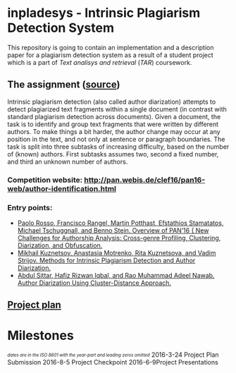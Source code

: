 # inpladesys - Intrinsic Plagiarism Detection System

This repository is going to contain an implementation and a description paper for a plagiarism detection system as a result of a student project which is a part of *Text analisys and retrieval* (*TAR*) coursework.

## The assignment ([source](http://www.fer.unizg.hr/_download/repository/TAR-2017-ProjectTopics.pdf))
Intrinsic plagiarism detection (also called author diarization) attempts to detect plagiarized text fragments within a single document (in contrast with standard plagiarism detection across documents). Given a document, the task is to identify and group text fragments that were written by different authors. To make things a bit harder, the author change may occur at any position in the text, and not only at sentence or paragraph boundaries. The task is split into three subtasks of increasing difficulty, based on the number of (known) authors. First subtasks assumes two, second a fixed number, and third an unknown number of authors.
### Competition website: http://pan.webis.de/clef16/pan16-web/author-identification.html
### Entry points:
* [Paolo Rosso, Francisco Rangel, Martin Potthast, Efstathios Stamatatos, Michael Tschuggnall, and Benno Stein. Overview of PAN’16 { New Challenges for Authorship Analysis: Cross-genre Profiling, Clustering, Diarization, and Obfuscation.](http://www.uni-weimar.de/medien/webis/publications/papers/stein_2016i.pdf)
* [Mikhail Kuznetsov, Anastasia Motrenko, Rita Kuznetsova, and Vadim Strijov. Methods
for Intrinsic Plagiarism Detection and Author Diarization.](http://www.uni-weimar.de/medien/webis/events/pan-16/pan16-papers-final/pan16-author-identification/kuznetsov16-notebook.pdf)
* [Abdul Sittar, Hafiz Rizwan Iqbal, and Rao Muhammad Adeel Nawab. Author Diarization Using Cluster-Distance Approach.](http://www.uni-weimar.de/medien/webis/events/pan-16/pan16-papers-final/pan16-author-identification/sittar16-notebook.pdf)

## [Project plan](https://drive.google.com/drive/folders/0BzQ2SbanL1zCa1VoSVJBLXBxUXM)
# Milestones
<sub><sup>*dates are in the ISO 8601 with the year-part and leading zeros omitted*</sub></sup>
2016-3-24 Project Plan Submission
2016-8-5 Project Checkpoint
2016-6-9Project Presentations
